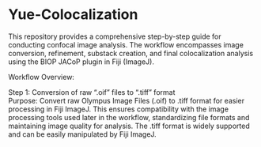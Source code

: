 # Yue-Colocalization
This repository provides a comprehensive step-by-step guide for conducting confocal image analysis. The workflow encompasses image conversion, refinement, substack creation, and final colocalization analysis using the BIOP JACoP plugin in Fiji (ImageJ).

<p>Workflow Overview:</p>
    Step 1: Conversion of raw “.oif” files to “.tiff” format
    <br> Purpose: Convert raw Olympus Image Files (.oif) to .tiff format for easier processing in Fiji ImageJ.
    This ensures compatibility with the image processing tools used later in the workflow, standardizing file formats and maintaining image quality for analysis. The .tiff format is widely supported and can be easily manipulated by Fiji ImageJ.</br>